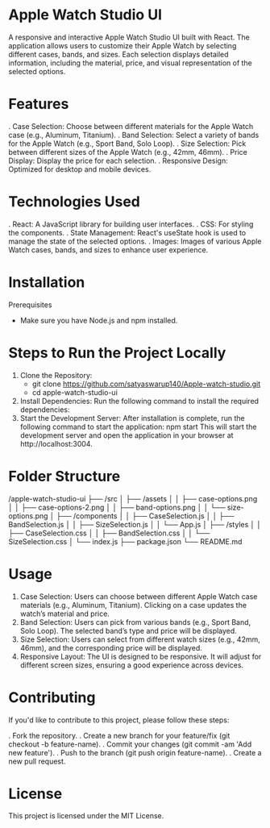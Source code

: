 # Apple Watch Studio UI
A responsive and interactive Apple Watch Studio UI built with React. The application allows users to customize their Apple Watch by selecting different cases, bands, and sizes. Each selection displays detailed information, including the material, price, and visual representation of the selected options.

# Features
. Case Selection: Choose between different materials for the Apple Watch case (e.g., Aluminum, Titanium).
. Band Selection: Select a variety of bands for the Apple Watch (e.g., Sport Band, Solo Loop).
. Size Selection: Pick between different sizes of the Apple Watch (e.g., 42mm, 46mm).
. Price Display: Display the price for each selection.
. Responsive Design: Optimized for desktop and mobile devices.

# Technologies Used
. React: A JavaScript library for building user interfaces.
. CSS: For styling the components.
. State Management: React's useState hook is used to manage the state of the selected options.
. Images: Images of various Apple Watch cases, bands, and sizes to enhance user experience.

# Installation
Prerequisites
- Make sure you have Node.js and npm installed.

# Steps to Run the Project Locally
1. Clone the Repository:
   - git clone https://github.com/satyaswarup140/Apple-watch-studio.git
   - cd apple-watch-studio-ui
2. Install Dependencies:
   Run the following command to install the required dependencies:
3. Start the Development Server:
   After installation is complete, run the following command to start the application:
   npm start
   This will start the development server and open the application in your browser at http://localhost:3004.

# Folder Structure
/apple-watch-studio-ui
├── /src
│   ├── /assets
│   │   ├── case-options.png
│   │   ├── case-options-2.png
│   │   ├── band-options.png
│   │   └── size-options.png
│   ├── /components
│   │   ├── CaseSelection.js
│   │   ├── BandSelection.js
│   │   ├── SizeSelection.js
│   │   └── App.js
│   ├── /styles
│   │   ├── CaseSelection.css
│   │   ├── BandSelection.css
│   │   └── SizeSelection.css
│   └── index.js
├── package.json
└── README.md

# Usage
1. Case Selection:
Users can choose between different Apple Watch case materials (e.g., Aluminum, Titanium). Clicking on a case updates the watch’s material and price.
2. Band Selection:
Users can pick from various bands (e.g., Sport Band, Solo Loop). The selected band’s type and price will be displayed.
3. Size Selection:
Users can select from different watch sizes (e.g., 42mm, 46mm), and the corresponding price will be displayed.
4. Responsive Layout:
The UI is designed to be responsive. It will adjust for different screen sizes, ensuring a good experience across devices.

# Contributing
If you'd like to contribute to this project, please follow these steps:

. Fork the repository.
. Create a new branch for your feature/fix (git checkout -b feature-name).
. Commit your changes (git commit -am 'Add new feature').
. Push to the branch (git push origin feature-name).
. Create a new pull request.

# License
This project is licensed under the MIT License.
